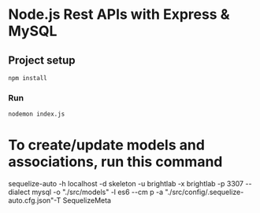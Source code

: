 # Node.js Rest APIs with Express & MySQL

## Project setup
```
npm install
```

### Run
```
nodemon index.js
```

# To create/update models and associations, run this command
sequelize-auto -h localhost -d skeleton -u brightlab -x brightlab -p 3307 --dialect mysql -o "./src/models" -l es6 --cm p -a "./src/config/.sequelize-auto.cfg.json"-T SequelizeMeta
